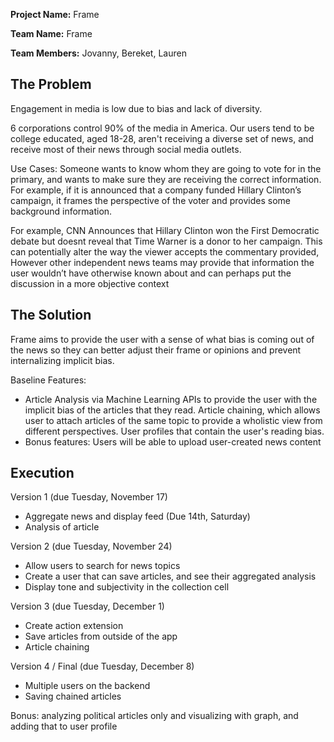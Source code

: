 **Project Name:** Frame

**Team Name:** Frame

**Team Members:** Jovanny, Bereket, Lauren  


## The Problem 
Engagement in media is low due to bias and lack of diversity.   

6 corporations control 90% of the media in America. Our users tend to be college educated, aged 18-28, aren't receiving a diverse set of news, and receive most of their news through social media outlets. 

Use Cases:  Someone wants to know whom they are going to vote for in the primary, and wants to make sure they are receiving the correct information.  For example, if it is announced that a company funded Hillary Clinton’s campaign, it frames the perspective of the voter and provides some background information.

For example, CNN Announces that Hillary Clinton won the First Democratic debate but doesnt reveal that Time Warner is a donor to her campaign. This can potentially alter the way the viewer accepts the commentary provided, However other independent news teams may provide that information the user wouldn’t have otherwise known about and can perhaps put the discussion in a more objective context

## The Solution 
Frame aims to provide the user with a sense of what bias is coming out of the news so they can better adjust their frame or opinions and prevent internalizing implicit bias.

Baseline Features:
  *  Article Analysis via Machine Learning APIs to provide the user with the implicit bias of the articles that they read. Article chaining, which allows user to attach articles of the same topic to provide a wholistic view from different perspectives. User profiles that contain the user's reading bias.
  *  Bonus features: Users will be able to upload user-created news content

## Execution
Version 1 (due Tuesday, November 17)
* Aggregate news and display feed (Due 14th, Saturday)
* Analysis of article

Version 2 (due Tuesday, November 24)
* Allow users to search for news topics
* Create a user that can save articles, and see their aggregated analysis
* Display tone and subjectivity in the collection cell

Version 3 (due Tuesday, December 1)
* Create action extension
* Save articles from outside of the app
* Article chaining

Version 4 / Final (due Tuesday, December 8)
* Multiple users on the backend
* Saving chained articles

Bonus: analyzing political articles only and visualizing with graph, and adding that to user profile

